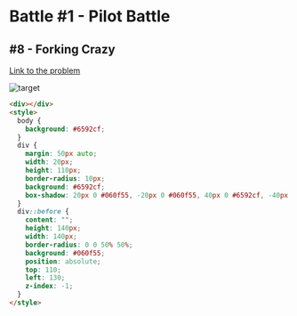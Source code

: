 # Battle #1 - Pilot Battle

## #8 - Forking Crazy

[Link to the problem](https://cssbattle.dev/play/8)

![target](https://cssbattle.dev/targets/8.png)

```html
<div></div>
<style>
  body {
    background: #6592cf;
  }
  div {
    margin: 50px auto;
    width: 20px;
    height: 110px;
    border-radius: 10px;
    background: #6592cf;
    box-shadow: 20px 0 #060f55, -20px 0 #060f55, 40px 0 #6592cf, -40px 0 #6592cf, 60px 0 #060f55, -60px 0 #060f55, 0 150px 0 #060f55;
  }
  div::before {
    content: "";
    height: 140px;
    width: 140px;
    border-radius: 0 0 50% 50%;
    background: #060f55;
    position: absolute;
    top: 110;
    left: 130;
    z-index: -1;
  }
</style>
```
